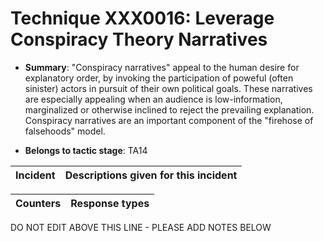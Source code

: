# Technique XXX0016: Leverage Conspiracy Theory Narratives

* **Summary**: "Conspiracy narratives" appeal to the human desire for explanatory order, by invoking the participation of poweful (often sinister) actors in pursuit of their own political goals. These narratives are especially appealing when an audience is low-information, marginalized or otherwise inclined to reject the prevailing explanation. Conspiracy narratives are an important component of the "firehose of falsehoods" model. 

* **Belongs to tactic stage**: TA14


| Incident | Descriptions given for this incident |
| -------- | -------------------- |



| Counters | Response types |
| -------- | -------------- |


DO NOT EDIT ABOVE THIS LINE - PLEASE ADD NOTES BELOW